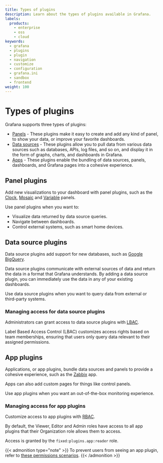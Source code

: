 ```yaml
---
title: Types of plugins
description: Learn about the types of plugins available in Grafana.
labels:
  products:
    - enterprise
    - oss
    - cloud
keywords:
  - grafana
  - plugins
  - plugin
  - navigation
  - customize
  - configuration
  - grafana.ini
  - sandbox
  - frontend
weight: 100
---
```


# Types of plugins

Grafana supports three types of plugins:

- [Panels](/grafana/plugins/panel-plugins) - These plugins make it easy to create and add any kind of panel, to show your data, or improve your favorite dashboards.
- [Data sources](/grafana/plugins/data-source-plugins) - These plugins allow you to pull data from various data sources such as databases, APIs, log files, and so on, and display it in the form of graphs, charts, and dashboards in Grafana.
- [Apps](/grafana/plugins/app-plugins) - These plugins enable the bundling of data sources, panels, dashboards, and Grafana pages into a cohesive experience.

## Panel plugins

Add new visualizations to your dashboard with panel plugins, such as the [Clock](/grafana/plugins/grafana-clock-panel), [Mosaic](/grafana/plugins/boazreicher-mosaicplot-panel) and [Variable](/grafana/plugins/volkovlabs-variable-panel) panels.

Use panel plugins when you want to:

- Visualize data returned by data source queries.
- Navigate between dashboards.
- Control external systems, such as smart home devices.

## Data source plugins

Data source plugins add support for new databases, such as [Google BigQuery](/grafana/plugins/grafana-bigquery-datasource).

Data source plugins communicate with external sources of data and return the data in a format that Grafana understands. By adding a data source plugin, you can immediately use the data in any of your existing dashboards.

Use data source plugins when you want to query data from external or third-party systems.

### Managing access for data source plugins

Administrators can grant access to data source plugins with [LBAC](/docs/grafana/<GRAFANA_VERSION>/administration/data-source-management/teamlbac/). 

Label Based Access Control (LBAC) customizes access rights based on team memberships, ensuring that users only query data relevant to their assigned permissions.

## App plugins

Applications, or app plugins, bundle data sources and panels to provide a cohesive experience, such as the [Zabbix](/grafana/plugins/alexanderzobnin-zabbix-app) app.

Apps can also add custom pages for things like control panels.

Use app plugins when you want an out-of-the-box monitoring experience.

### Managing access for app plugins

Customize access to app plugins with [RBAC](/docs/grafana/<GRAFANA_VERSION>/administration/roles-and-permissions/access-control/rbac-for-app-plugins/).

By default, the Viewer, Editor and Admin roles have access to all app plugins that their Organization role allows them to access. 

Access is granted by the `fixed:plugins.app:reader` role.

{{< admonition type="note" >}}
To prevent users from seeing an app plugin, refer to [these permissions scenarios](/docs/grafana/<GRAFANA_VERSION>/administration/roles-and-permissions/access-control/plan-rbac-rollout-strategy/#prevent-viewers-from-accessing-an-app-plugin).
{{< /admonition >}}
